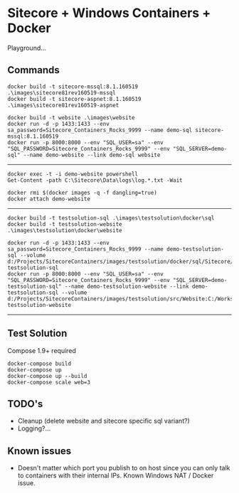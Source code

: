 # Sitecore + Windows Containers + Docker #

Playground...

## Commands ##

	docker build -t sitecore-mssql:8.1.160519 .\images\sitecore81rev160519-mssql
	docker build -t sitecore-aspnet:8.1.160519 .\images\sitecore81rev160519-aspnet

	docker build -t website .\images\website
	docker run -d -p 1433:1433 --env sa_password=Sitecore_Containers_Rocks_9999 --name demo-sql sitecore-mssql:8.1.160519
	docker run -p 8000:8000 --env "SQL_USER=sa" --env "SQL_PASSWORD=Sitecore_Containers_Rocks_9999" --env "SQL_SERVER=demo-sql" --name demo-website --link demo-sql website

---

	docker exec -t -i demo-website powershell
	Get-Content -path C:\Sitecore\Data\logs\log.*.txt -Wait

	docker rmi $(docker images -q -f dangling=true)
	docker attach demo-website

---

	docker build -t testsolution-sql .\images\testsolution\docker\sql
	docker build -t testsolution-website .\images\testsolution\docker\website

	docker run -d -p 1433:1433 --env sa_password=Sitecore_Containers_Rocks_9999 --name demo-testsolution-sql --volume d:/Projects/SitecoreContainers/images/testsolution/docker/sql/Sitecore/Databases:C:/Data testsolution-sql
	docker run -p 8000:8000 --env "SQL_USER=sa" --env "SQL_PASSWORD=Sitecore_Containers_Rocks_9999" --env "SQL_SERVER=demo-testsolution-sql" --name demo-testsolution-website --link demo-testsolution-sql --volume d:/Projects/SitecoreContainers/images/testsolution/src/Website:C:/Workspace testsolution-website

---

## Test Solution ##

Compose 1.9+ required

	docker-compose build
	docker-compose up
	docker-compose up --build
	docker-compose scale web=3

## TODO's ##

- Cleanup (delete website and sitecore specific sql variant?)
- Logging?...

## Known issues ##

- Doesn't matter which port you publish to on host since you can only talk to containers with their internal IPs. Known Windows NAT / Docker issue.
